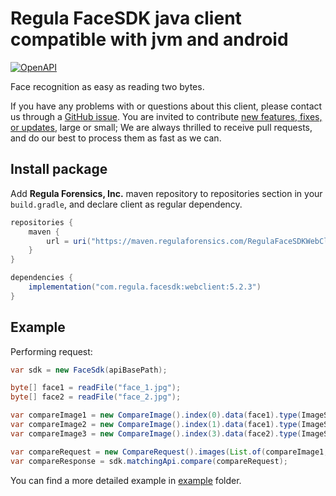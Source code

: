 # Regula FaceSDK java client compatible with jvm and android

[![OpenAPI](https://img.shields.io/badge/OpenAPI-defs-0a8c42?style=flat-square)](https://github.com/regulaforensics/FaceSDK-web-openapi)

Face recognition as easy as reading two bytes.

If you have any problems with or questions about this client, please contact us
through a [GitHub issue](https://github.com/regulaforensics/FaceSDK-web-java-client/issues).
You are invited to contribute [new features, fixes, or updates](https://github.com/regulaforensics/FaceSDK-web-java-client/issues?q=is%3Aissue+is%3Aopen+label%3A%22help+wanted%22), large or small; We are always thrilled to receive pull requests, and do our best to process them as fast as we can.


## Install package
Add __Regula Forensics, Inc.__ maven repository to repositories section in your `build.gradle`,
and declare client as regular dependency.

```gradle
repositories {
    maven {
        url = uri("https://maven.regulaforensics.com/RegulaFaceSDKWebClient")
    }
}

dependencies {
    implementation("com.regula.facesdk:webclient:5.2.3")
}
```

## Example
Performing request:
```java
var sdk = new FaceSdk(apiBasePath);

byte[] face1 = readFile("face_1.jpg");
byte[] face2 = readFile("face_2.jpg");

var compareImage1 = new CompareImage().index(0).data(face1).type(ImageSource.LIVE);
var compareImage2 = new CompareImage().index(1).data(face1).type(ImageSource.DOCUMENT_RFID);
var compareImage3 = new CompareImage().index(3).data(face2).type(ImageSource.LIVE);

var compareRequest = new CompareRequest().images(List.of(compareImage1, compareImage2, compareImage3));
var compareResponse = sdk.matchingApi.compare(compareRequest);
```

You can find a more detailed example in  [example](./example) folder.
